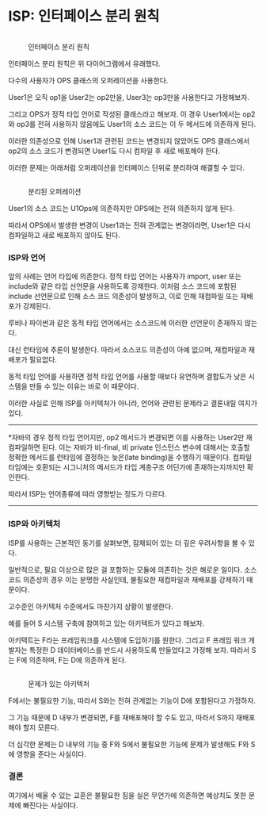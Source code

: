 # ISP: 인터페이스 분리 원칙

<figure><img src="https://blog.kakaocdn.net/dn/bOe7gp/btq0A3bzHRk/Jp0INL7SyjcUCi1Y8Bg6h0/img.png" alt=""><figcaption><p>인터페이스 분리 원칙</p></figcaption></figure>

&#x20;

인터페이스 분리 원칙은 위 다이어그램에서 유래했다.

&#x20;

다수의 사용자가 OPS 클래스의 오퍼레이션을 사용한다.

User1은 오직 op1을 User2는 op2만을, User3는 op3만을 사용한다고 가정해보자.

&#x20;

그리고 OPS가 정적 타입 언어로 작성된 클래스라고 해보자. 이 경우 User1에서는 op2와 op3를 전혀 사용하지 않음에도 User1의 소스 코드는 이 두 메서드에 의존하게 된다.

이러한 의존성으로 인해 User1과 관련된 코드는 변경되지 않았어도 OPS 클래스에서 op2의 소스 코드가 변경되면 User1도 다시 컴파일 후 새로 배포해야 한다.

&#x20;

이러한 문제는 아래처럼 오퍼레이션을 인터페이스 단위로 분리하여 해결할 수 있다.

<figure><img src="https://blog.kakaocdn.net/dn/ct25qS/btq0BFn2oKe/7MhOKmD7wPQg9n0zcqd7P1/img.png" alt=""><figcaption><p>분리된 오퍼레이션</p></figcaption></figure>

User1의 소스 코드는 U1Ops에 의존하지만 OPS에는 전혀 의존하지 않게 된다.

따라서 OPS에서 발생한 변경이 User1과는 전혀 관계없는 변경이라면, User1은 다시 컴파일하고 새로 배포하지 않아도 된다.

&#x20;

### ISP와 언어

앞의 사례는 언어 타입에 의존한다. 정적 타입 언어는 사용자가 import, user 또는 include와 같은 타입 선언문을 사용하도록 강제한다. 이처럼 소스 코드에 포함된 include 선언문으로 인해 소스 코드 의존성이 발생하고, 이로 인해 재컴파일 또는 재배포가 강제된다.

&#x20;

루비나 파이썬과 같은 동적 타입 언어에서는 소스코드에 이러한 선언문이 존재하지 않는다.

대신 런타임에 추론이 발생한다. 따라서 소스코드 의존성이 아예 없으며, 재컴파일과 재배포가 필요없다.

동적 타입 언어를 사용하면 정적 타입 언어를 사용할 때보다 유연하며 결합도가 낮은 시스템을 만들 수 있는 이유는 바로 이 때문이다.&#x20;

&#x20;

이러한 사실로 인해 ISP를 아키텍처가 아니라, 언어와 관련된 문제라고 결론내릴 여지가 있다.

&#x20;

***

\*자바의 경우 정적 타입 언어지만, op2 메서드가 변경되면 이를 사용하는 User2만 재컴파일하면 된다. 이는 자바가 비-final, 비 private 인스턴스 변수에 대해서는 호출할 정확한 메서드를 런타임에 결정하는 늦은(late binding)을 수행하기 때문이다. 컴파일타임에는 호환되는 시그니처의 메서드가 타입 계층구조 어딘가에 존재하는지까지만 확인한다.

따라서 ISP는 언어종류에 따라 영향받는 정도가 다르다.

***

### ISP와 아키텍처

ISP를 사용하는 근본적인 동기를 살펴보면, 잠재되어 있는 더 깊은 우려사항을 볼 수 있다.

일반적으로, 필요 이상으로 많은 걸 포함하는 모듈에 의존하는 것은 해로운 일이다. 소스 코드 의존성의 경우 이는 분명한 사실인데, 불필요한 재컴파일과 재배포를 강제하기 때문이다.

&#x20;

고수준인 아키텍처 수준에서도 마찬가지 상황이 발생한다.

&#x20;

예를 들어 S 시스템 구축에 참여하고 있는 아키텍트가 있다고 해보자.

아키텍트는 F라는 프레임워크를 시스템에 도입하기를 원한다. 그리고 F 프레임 워크 개발자는 특정한 D 데이터베이스를 반드시 사용하도록 만들었다고 가정해 보자. 따라서 S는 F에 의존하며, F는 D에 의존하게 된다.

&#x20;

<figure><img src="https://blog.kakaocdn.net/dn/bIMe4X/btq0zuuwplh/WOLIAUCcBXRcGMHcqcMra1/img.png" alt=""><figcaption><p>문제가 있는 아키텍처</p></figcaption></figure>

&#x20;

F에서는 불필요한 기능, 따라서 S와는 전혀 관계없는 기능이 D에 포함된다고 가정하자.

그 기능 때문에 D 내부가 변경되면, F를 재배포해야 할 수도 있고, 따라서 S까지 재배포해야 할지 모른다.

더 심각한 문제는 D 내부의 기능 중 F와 S에서 불필요한 기능에 문제가 발생해도 F와 S에 영향을 준다는 사실이다.

&#x20;

### 결론

여기에서 배울 수 있는 교훈은 불필요한 짐을 실은 무언가에 의존하면 예상치도 못한 문제에 빠진다는 사실이다.
